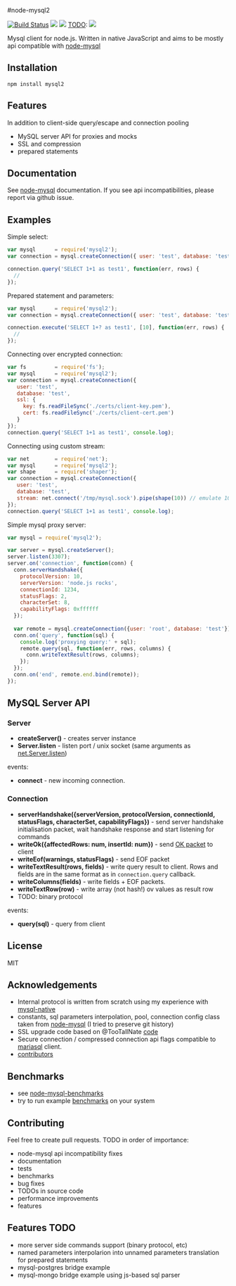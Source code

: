 #node-mysql2

[![Build Status](https://secure.travis-ci.org/sidorares/node-mysql2.png)](http://travis-ci.org/sidorares/node-mysql2) [![](https://badge.fury.io/js/mysql2.png)](https://npmjs.org/package/mysql2) [![](https://gemnasium.com/sidorares/node-mysql2.png)](https://gemnasium.com/npms/mysql2) [TODO](https://github.com/cainus/node-coveralls): [![](https://coveralls.io/repos/sidorares/node-mysql2/badge.png)](https://coveralls.io/r/sidorares/node-mysql2)


Mysql client for node.js. Written in native JavaScript and aims to be mostly api compatible with [node-mysql](https://github.com/felixge/node-mysql)

## Installation

    npm install mysql2

## Features

 In addition to client-side query/escape and connection pooling

  - MySQL server API for proxies and mocks
  - SSL and compression
  - prepared statements

## Documentation

See [node-mysql](https://github.com/felixge/node-mysql) documentation. If you see api incompatibilities, please report via github issue.

## Examples

Simple select:

```js
var mysql      = require('mysql2');
var connection = mysql.createConnection({ user: 'test', database: 'test'});

connection.query('SELECT 1+1 as test1', function(err, rows) {
  //
});
```

Prepared statement and parameters:

```js
var mysql      = require('mysql2');
var connection = mysql.createConnection({ user: 'test', database: 'test'});

connection.execute('SELECT 1+? as test1', [10], function(err, rows) {
  //
});
```

Connecting over encrypted connection:

```js
var fs         = require('fs');
var mysql      = require('mysql2');
var connection = mysql.createConnection({
   user: 'test',
   database: 'test',
   ssl: {
     key: fs.readFileSync('./certs/client-key.pem'),
     cert: fs.readFileSync('./certs/client-cert.pem')
   }
});
connection.query('SELECT 1+1 as test1', console.log);
```

Connecting using custom stream:

```js
var net        = require('net');
var mysql      = require('mysql2');
var shape      = require('shaper');
var connection = mysql.createConnection({
   user: 'test',
   database: 'test',
   stream: net.connect('/tmp/mysql.sock').pipe(shape(10)) // emulate 10 bytes/sec link
});
connection.query('SELECT 1+1 as test1', console.log);
```

Simple mysql proxy server:

```js
var mysql = require('mysql2');

var server = mysql.createServer();
server.listen(3307);
server.on('connection', function(conn) {
  conn.serverHandshake({
    protocolVersion: 10,
    serverVersion: 'node.js rocks',
    connectionId: 1234,
    statusFlags: 2,
    characterSet: 8,
    capabilityFlags: 0xffffff
  });
  
  var remote = mysql.createConnection({user: 'root', database: 'test'});
  conn.on('query', function(sql) {
    console.log('proxying query:' + sql);
    remote.query(sql, function(err, rows, columns) {
      conn.writeTextResult(rows, columns);
    });
  });
  conn.on('end', remote.end.bind(remote));
});
```
## MySQL Server API

### Server

  *  **createServer()** - creates server instance
  *  **Server.listen**  - listen port / unix socket (same arguments as [net.Server.listen](http://nodejs.org/api/net.html#net_server_listen_port_host_backlog_callback))

events:

  *  **connect** - new incoming connection.

### Connection

  *  **serverHandshake({serverVersion, protocolVersion, connectionId, statusFlags, characterSet, capabilityFlags})** - send server handshake initialisation packet, wait handshake response and start listening for commands
  *  **writeOk({affectedRows: num, insertId: num})** - send [OK packet](http://dev.mysql.com/doc/internals/en/overview.html#packet-OK_Packet) to client
  *  **writeEof(warnings, statusFlags)** - send EOF packet
  *  **writeTextResult(rows, fields)** - write query result to client. Rows and fields are in the same format as in `connection.query` callback.
  *  **writeColumns(fields)** - write fields + EOF packets.
  *  **writeTextRow(row)**  - write array (not hash!) ov values as result row
  *  TODO: binary protocol

events:

   *  **query(sql)** - query from client


## License

 MIT

## Acknowledgements

  - Internal protocol is written from scratch using my experience with [mysql-native](https://github.com/sidorares/nodejs-mysql-native)
  - constants, sql parameters interpolation, pool, connection config class taken from [node-mysql](https://github.com/felixge/node-mysql) (I tried to preserve git history)
  - SSL upgrade code based on @TooTallNate [code](https://gist.github.com/TooTallNate/848444)
  - Secure connection / compressed connection api flags compatible to [mariasql](https://github.com/mscdex/node-mariasql/) client.
  - [contributors](https://github.com/sidorares/node-mysql2/graphs/contributors)

## Benchmarks
  - see [node-mysql-benchmarks](https://github.com/mscdex/node-mysql-benchmarks)
  - try to run example [benchmarks](https://github.com/sidorares/node-mysql2/tree/master/benchmarks) on your system


## Contributing

Feel free to create pull requests.
TODO in order of importance:

  - node-mysql api incompatibility fixes
  - documentation
  - tests
  - benchmarks
  - bug fixes
  - TODOs in source code
  - performance improvements
  - features

## Features TODO
  - more server side commands support (binary protocol, etc)
  - named parameters interpolarion into unnamed parameters translation for prepared statements
  - mysql-postgres bridge example
  - mysql-mongo bridge example using js-based sql parser
